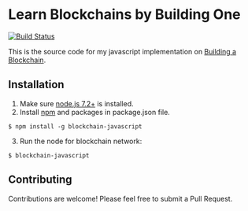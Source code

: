 # Learn Blockchains by Building One

[![Build Status](https://travis-ci.org/dvf/blockchain.svg?branch=master)](https://travis-ci.org/dvf/blockchain)

This is the source code for my javascript implementation on [Building a Blockchain](https://medium.com/p/117428612f46). 

## Installation

1. Make sure [node.js 7.2+](https://nodejs.org/en/) is installed. 
2. Install [npm](https://www.npmjs.com/) and packages in package.json file. 

```
$ npm install -g blockchain-javascript
```

3. Run the node for blockchain network:
```
$ blockchain-javascript
```    
## Contributing

Contributions are welcome! Please feel free to submit a Pull Request.


